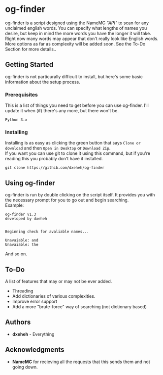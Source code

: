 # og-finder
og-finder is a script designed using the NameMC *"API"* to scan for any unclaimed english words. You can specify what lengths of names you desire, but keep in mind the more words you have the longer it will take. Right now many words may appear that don't really look like English words. More options as far as complexity will be added soon. See the To-Do Section for more details..
## Getting Started
og-finder is not particurally difficult to install, but here's some basic information about the setup process.
### Prerequisites
This is a list of things you need to get before you can use og-finder. I'll update it when (if) there's any more, but there won't be.
```
Python 3.x
```
### Installing
Installing is as easy as clicking the green button that says `Clone or download` and then `Open in Desktop` or `Download Zip`.  
If you want you can use git to clone it using this command, but if you're reading this you probably don't have it installed.
```
git clone https://githib.com/dxeheh/og-finder
```
## Using og-finder
og-finder is run by double clicking on the script itself. It provides you with the necessary prompt for you to go out and begin searching.  
Example:  
```
og-finder v1.3
developed by dxeheh


Beginning check for avaliable names...

Unavaiable: and
Unavaiable: the
```
And so on.
## To-Do
A list of features that may or may not be ever added.
* Threading
* Add dictionaries of various complexities.
* Improve error support
* Add a more "brute-force" way of searching (not dictionary based)
## Authors
* **dxeheh** - Everything
## Acknowledgments
* **NameMC** for recieving all the requests that this sends them and not going down.
